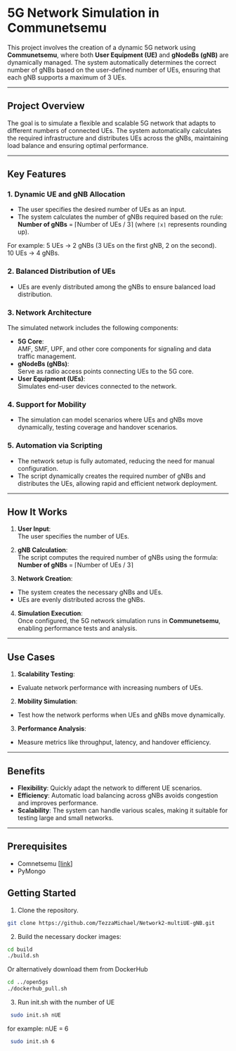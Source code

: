 # 5G Network Simulation in Communetsemu  

This project involves the creation of a dynamic 5G network using **Communetsemu**, where both **User Equipment (UE)** and **gNodeBs (gNB)** are dynamically managed. The system automatically determines the correct number of gNBs based on the user-defined number of UEs, ensuring that each gNB supports a maximum of 3 UEs.  

---

## **Project Overview**  

The goal is to simulate a flexible and scalable 5G network that adapts to different numbers of connected UEs. The system automatically calculates the required infrastructure and distributes UEs across the gNBs, maintaining load balance and ensuring optimal performance.  

---

## **Key Features**  

### 1. **Dynamic UE and gNB Allocation**  
- The user specifies the desired number of UEs as an input.  
- The system calculates the number of gNBs required based on the rule:
 **Number of gNBs** = ⌈Number of UEs / 3⌉
 (where `⌈x⌉` represents rounding up).  

 For example:
 5 UEs → 2 gNBs (3 UEs on the first gNB, 2 on the second).  
 10 UEs → 4 gNBs.  

### 2. **Balanced Distribution of UEs**  
- UEs are evenly distributed among the gNBs to ensure balanced load distribution.  

### 3. **Network Architecture**  
The simulated network includes the following components:  
- **5G Core**:  
  AMF, SMF, UPF, and other core components for signaling and data traffic management.  
- **gNodeBs (gNBs)**:  
  Serve as radio access points connecting UEs to the 5G core.  
- **User Equipment (UEs)**:  
  Simulates end-user devices connected to the network.  

### 4. **Support for Mobility**  
- The simulation can model scenarios where UEs and gNBs move dynamically, testing coverage and handover scenarios.  

### 5. **Automation via Scripting**  
- The network setup is fully automated, reducing the need for manual configuration.  
- The script dynamically creates the required number of gNBs and distributes the UEs, allowing rapid and efficient network deployment.  

---

## **How It Works**  

1. **User Input**:  
 The user specifies the number of UEs.  

2. **gNB Calculation**:  
 The script computes the required number of gNBs using the formula:
 **Number of gNBs** = ⌈Number of UEs / 3⌉

3. **Network Creation**:  
- The system creates the necessary gNBs and UEs.  
- UEs are evenly distributed across the gNBs.  

4. **Simulation Execution**:  
Once configured, the 5G network simulation runs in **Communetsemu**, enabling performance tests and analysis.  

---

## **Use Cases**  

1. **Scalability Testing**:  
- Evaluate network performance with increasing numbers of UEs.  

2. **Mobility Simulation**:  
- Test how the network performs when UEs and gNBs move dynamically.  

3. **Performance Analysis**:  
- Measure metrics like throughput, latency, and handover efficiency.  

---

## **Benefits**  

- **Flexibility**: Quickly adapt the network to different UE scenarios.  
- **Efficiency**: Automatic load balancing across gNBs avoids congestion and improves performance.  
- **Scalability**: The system can handle various scales, making it suitable for testing large and small networks.  

---
## Prerequisites

- Comnetsemu [[link](https://git.comnets.net/public-repo/comnetsemu)]
- PyMongo

## **Getting Started**  

1. Clone the repository.  
```bash
git clone https://github.com/TezzaMichael/Network2-multiUE-gNB.git
```

2. Build the necessary docker images:

```bash
cd build
./build.sh
```

Or alternatively download them from DockerHub

```bash
cd ../open5gs
./dockerhub_pull.sh
```

3. Run init.sh with the number of UE
```bash
 sudo init.sh nUE
```
for example: nUE = 6
```bash
 sudo init.sh 6
```

